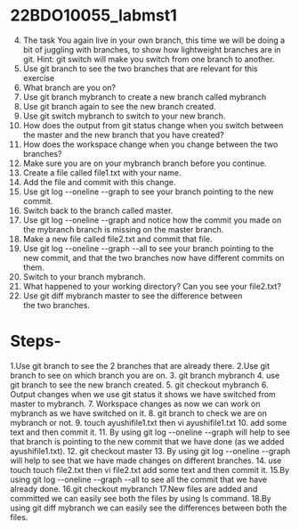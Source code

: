 # 22BDO10055_labmst1
4. The task
You again live in your own branch, this time we will be doing a bit of juggling with branches, to show how lightweight branches are in git. Hint: git switch will make you switch from one branch to another.
1.	Use git branch to see the two branches that are relevant for this exercise
2.	What branch are you on?
3.	Use git branch mybranch to create a new branch called mybranch
4.	Use git branch again to see the new branch created.
5.	Use git switch mybranch to switch to your new branch.
6.	How does the output from git status change when you switch between the master and the new branch that you have created?
7.	How does the workspace change when you change between the two branches?
8.	Make sure you are on your mybranch branch before you continue.
9.	Create a file called file1.txt with your name.
10.	Add the file and commit with this change.
11.	Use git log --oneline --graph to see your branch pointing to the new commit.
12.	Switch back to the branch called master.
13.	Use git log --oneline --graph and notice how the commit you made on the mybranch branch is missing on the master branch.
14.	Make a new file called file2.txt and commit that file.
15.	Use git log --oneline --graph --all to see your branch pointing to the new commit, and that the two branches now have different commits on them.
16.	Switch to your branch mybranch.
17.	What happened to your working directory? Can you see your file2.txt?
18.	Use git diff mybranch master to see the difference between the two branches.

# Steps-
1.Use git branch to see the 2 branches that are already there.
2.Use git branch to see on which branch you are on.
3. git branch mybranch
4. use git branch to see the new branch created.
5. git checkout mybranch
6. Output changes when we use git status it shows we have switched from master to mybranch.
7. Workspace changes as now we can work on mybranch as we have switched on it.
8. git branch to check we are on mybranch or not.
9. touch ayushifile1.txt then vi ayushifile1.txt
10. add some text and then commit it.
11. By using git log --oneline --graph will help to see that branch is pointing to the new commit that we have done (as we added ayushifile1.txt).
12. git checkout  master
13. By using git log --oneline --graph will help to see that we have made changes on different branches.
14. use touch touch file2.txt then vi file2.txt add some text and then commit it.
15.By using git log --oneline --graph --all to see all the commit  that we have already done.
16.git checkout mybranch
17.New files are added and committed we can easily see both the files by using ls command.
18.By using git diff mybranch we can easily see the differences between both the files.


   
